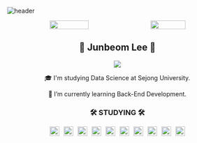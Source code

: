 ![header](https://capsule-render.vercel.app/api?type=waving&color=00CDFF&height=300&section=header&text=Junbeom%20Lee&fontSize=90)

<div align="center">
  <div style="display: flex; justify-content: center; align-items: center; flex-wrap: wrap; gap: 20px;">
    <img style="width:42%" src="https://github-readme-stats.vercel.app/api?username=ss7622&rank_icon=github"/>
    <img style="width:40%" src="http://mazassumnida.wtf/api/v2/generate_badge?boj=ss7622"/>
  </div>

  <h2>👋 Junbeom Lee 👋</h2>
  <a href="https://2junbeom.tistory.com/">
    <img src="https://img.shields.io/badge/Tistory-000000?style=for-the-badge&logo=Tistory&logoColor=white">
  </a>

  <p>🎓 I'm studying Data Science at Sejong University.</p>
  <p>🌱 I’m currently learning Back-End Development.</p>
</div>

<div align="center">
  <h3>🛠 STUDYING 🛠</h3>
  <div style="display: flex; justify-content: center; align-items: center; flex-wrap: wrap; gap: 10px;">
    <img src="https://img.shields.io/badge/-JAVA-007396?style=flat-square&logo=java&logoColor=white" height="22">
    <img src="https://img.shields.io/badge/-Spring%20Boot-6DB33F?style=flat-square&logo=springboot&logoColor=white" height="22"/> 
    <img src="https://img.shields.io/badge/-Maven-C71A36?style=flat-square&logo=apachemaven&logoColor=white" height="22"/>
    <img src="https://img.shields.io/badge/-Gradle-02303A?style=flat-square&logo=gradle" height="22"/>
    <img src="https://img.shields.io/badge/jQuery-0769AD?style=flat-square&logo=jquery&logoColor=white" height="22"/>
    <img src="https://img.shields.io/badge/MySQL-4479A1?style=flat-square&logo=mysql&logoColor=white" height="22"/>
    <img src="https://img.shields.io/badge/PostgreSQL-4169E1?style=flat-square&logo=postgresql&logoColor=white" height="22"/>
    <img src="https://img.shields.io/badge/AWS-232F3E?style=flat-square&logo=amazonaws&logoColor=white" height="22"/> 
    <img src="https://img.shields.io/badge/Linux-FCC624?style=flat-square&logo=linux&logoColor=black" height="22"/> 
    <img src="https://img.shields.io/badge/Docker-2496ED?style=flat-square&logo=docker&logoColor=white" height="22"/> 
  </div>
</div>
